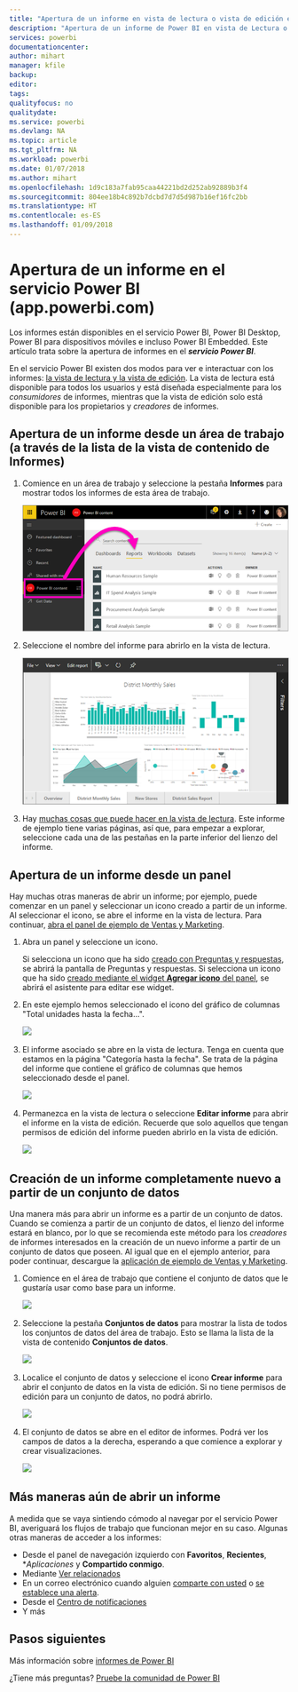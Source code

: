 ```yaml
---
title: "Apertura de un informe en vista de lectura o vista de edición en el servicio Power BI"
description: "Apertura de un informe de Power BI en vista de Lectura o Edición"
services: powerbi
documentationcenter: 
author: mihart
manager: kfile
backup: 
editor: 
tags: 
qualityfocus: no
qualitydate: 
ms.service: powerbi
ms.devlang: NA
ms.topic: article
ms.tgt_pltfrm: NA
ms.workload: powerbi
ms.date: 01/07/2018
ms.author: mihart
ms.openlocfilehash: 1d9c183a7fab95caa44221bd2d252ab92889b3f4
ms.sourcegitcommit: 804ee18b4c892b7dcbd7d7d5d987b16ef16fc2bb
ms.translationtype: HT
ms.contentlocale: es-ES
ms.lasthandoff: 01/09/2018
---
```

# <a name="open-a-report-in-power-bi-service-apppowerbicom"></a>Apertura de un informe en el servicio Power BI (app.powerbi.com)
Los informes están disponibles en el servicio Power BI, Power BI Desktop, Power BI para dispositivos móviles e incluso Power BI Embedded. Este artículo trata sobre la apertura de informes en el ***servicio Power BI***.

En el servicio Power BI existen dos modos para ver e interactuar con los informes: [la vista de lectura y la vista de edición](service-reading-view-and-editing-view.md). La vista de lectura está disponible para todos los usuarios y está diseñada especialmente para los *consumidores* de informes, mientras que la vista de edición solo está disponible para los propietarios y *creadores* de informes. 

## <a name="open-a-report-from-a-workspace-via-the-reports-content-view-list"></a>Apertura de un informe desde un área de trabajo (a través de la lista de la vista de contenido de **Informes**)

1. Comience en un área de trabajo y seleccione la pestaña **Informes** para mostrar todos los informes de esta área de trabajo.  
   
   ![](media/service-report-open/power-bi-open-report.png)
1. Seleccione el nombre del informe para abrirlo en la vista de lectura.  
   
    ![](media/service-report-open/power-bi-reading-view.png)
1. Hay [muchas cosas que puede hacer en la vista de lectura](service-reading-view-and-editing-view.md).  Este informe de ejemplo tiene varias páginas, así que, para empezar a explorar, seleccione cada una de las pestañas en la parte inferior del lienzo del informe. 

## <a name="open-a-report-from-a-dashboard"></a>Apertura de un informe desde un panel
Hay muchas otras maneras de abrir un informe; por ejemplo, puede comenzar en un panel y seleccionar un icono creado a partir de un informe.  Al seleccionar el icono, se abre el informe en la vista de lectura. Para continuar, [abra el panel de ejemplo de Ventas y Marketing](sample-datasets.md).

1. Abra un panel y seleccione un icono.

   Si selecciona un icono que ha sido [creado con Preguntas y respuestas](service-dashboard-pin-tile-from-q-and-a.md), se abrirá la pantalla de Preguntas y respuestas. Si selecciona un icono que ha sido [creado mediante el widget **Agregar icono** del panel](service-dashboard-add-widget.md), se abrirá el asistente para editar ese widget.  

2.  En este ejemplo hemos seleccionado el icono del gráfico de columnas "Total unidades hasta la fecha...".

    ![](media/service-report-open/power-bi-dashboard.png)

3.  El informe asociado se abre en la vista de lectura. Tenga en cuenta que estamos en la página "Categoría hasta la fecha". Se trata de la página del informe que contiene el gráfico de columnas que hemos seleccionado desde el panel.

    ![](media/service-report-open/power-bi-report.png)

4. Permanezca en la vista de lectura o seleccione **Editar informe** para abrir el informe en la vista de edición. Recuerde que solo aquellos que tengan permisos de edición del informe pueden abrirlo en la vista de edición.

    ![](media/service-report-open/power-bi-edit-report.png)

## <a name="create-a-brand-new-report-from-a-dataset"></a>Creación de un informe completamente nuevo a partir de un conjunto de datos
Una manera más para abrir un informe es a partir de un conjunto de datos. Cuando se comienza a partir de un conjunto de datos, el lienzo del informe estará en blanco, por lo que se recomienda este método para los *creadores* de informes interesados en la creación de un nuevo informe a partir de un conjunto de datos que poseen. Al igual que en el ejemplo anterior, para poder continuar, descargue la [aplicación de ejemplo de Ventas y Marketing](sample-datasets.md).

1. Comience en el área de trabajo que contiene el conjunto de datos que le gustaría usar como base para un informe.

   ![](media/service-report-open/power-bi-workspace.png)

2. Seleccione la pestaña **Conjuntos de datos** para mostrar la lista de todos los conjuntos de datos del área de trabajo. Esto se llama la lista de la vista de contenido **Conjuntos de datos**.
   
   ![](media/service-report-open/power-bi-dataset.png)

1. Localice el conjunto de datos y seleccione el icono **Crear informe** para abrir el conjunto de datos en la vista de edición. Si no tiene permisos de edición para un conjunto de datos, no podrá abrirlo. 
   
    ![](media/service-report-open/power-bi-create-report.png)

3. El conjunto de datos se abre en el editor de informes. Podrá ver los campos de datos a la derecha, esperando a que comience a explorar y crear visualizaciones. 

   ![](media/service-report-open/power-bi-blank-canvas.png)

##  <a name="still-more-ways-to-open-a-report"></a>Más maneras aún de abrir un informe
A medida que se vaya sintiendo cómodo al navegar por el servicio Power BI, averiguará los flujos de trabajo que funcionan mejor en su caso. Algunas otras maneras de acceder a los informes:
- Desde el panel de navegación izquierdo con **Favoritos**, **Recientes**, **Aplicaciones* y **Compartido conmigo**. 
- Mediante [Ver relacionados](service-related-content.md)
- En un correo electrónico cuando alguien [comparte con usted](service-share-reports.md) o [se establece una alerta](service-set-data-alerts.md).    
- Desde el [Centro de notificaciones](service-notification-center.md)    
- Y más

## <a name="next-steps"></a>Pasos siguientes
Más información sobre [informes de Power BI](service-reports.md)

¿Tiene más preguntas? [Pruebe la comunidad de Power BI](http://community.powerbi.com/)  

